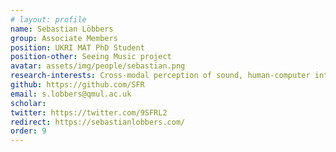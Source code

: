 ```yaml
---
# layout: profile
name: Sebastian Löbbers
group: Associate Members
position: UKRI MAT PhD Student
position-other: Seeing Music project
avatar: assets/img/people/sebastian.png
research-interests: Cross-modal perception of sound, human-computer interaction, music production 
github: https://github.com/SFR
email: s.lobbers@qmul.ac.uk
scholar: 
twitter: https://twitter.com/9SFRL2
redirect: https://sebastianlobbers.com/
order: 9
---
```

